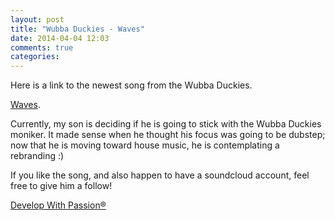 ```yaml
---
layout: post
title: "Wubba Duckies - Waves"
date: 2014-04-04 12:03
comments: true
categories: 
---
```

Here is a link to the newest song from the Wubba Duckies.

[Waves](https://soundcloud.com/wubba-duckies/waves).

Currently, my son is deciding if he is going to stick with the Wubba Duckies moniker. It made sense when he thought his focus was going to be dubstep; now that he is moving toward house music, he is contemplating a rebranding :)

If you like the song, and also happen to have a soundcloud account, feel free to give him a follow!

[Develop With Passion®](http://www.developwithpassion.com)
